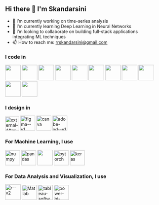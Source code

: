 ## Hi there 👋 I'm Skandarsini

- 🔭 I’m currently working on time-series analysis
- 🌱 I’m currently learning Deep Learning in Neural Networks
- 👯 I’m looking to collaborate on building full-stack applications integrating ML techniques 
- 📫 How to reach me: rrskandarsini@gmail.com

### I code in
<img height="50" width="50" src="https://img.icons8.com/color/48/000000/python.png" /> <img height="50" width="50" src="https://img.icons8.com/color/48/000000/c-programming.png" /> <img height="50" width="50" src="https://img.icons8.com/color/48/000000/c-plus-plus-logo.png" /> <img height="50" width="50" src="https://img.icons8.com/color/48/000000/java-coffee-cup-logo.png" /> <img height="50" width="50" src="https://img.icons8.com/color/48/000000/html-5.png" /> <img height="50" width="50" src="https://img.icons8.com/color/48/000000/css3.png" /> <img height="50" width="50" src="https://img.icons8.com/color/48/000000/javascript.png"/> <img height="50" width="50" src="https://img.icons8.com/color/48/000000/react-native.png"/> <img height="50" width="50" src="https://img.icons8.com/color/48/000000/mysql-logo.png"/> <img height="50" width="50" src="https://img.icons8.com/color/48/000000/mongodb.png"/> <img height="50" width="50" src="https://img.icons8.com/color/48/000000/nodejs.png"/> 

### I design in
<img width="45" height="45" src="https://img.icons8.com/external-others-inmotus-design/67/external-After-Effects-applications-and-programs-others-inmotus-design.png" alt="external-After-Effects-applications-and-programs-others-inmotus-design"/> <img width="48" height="48" src="https://img.icons8.com/color/48/figma--v1.png" alt="figma--v1"/> <img width="48" height="48" src="https://img.icons8.com/fluency/48/canva.png" alt="canva"/> <img width="48" height="48" src="https://img.icons8.com/color/48/adobe-xd--v1.png" alt="adobe-xd--v1"/>

### For Machine Learning, I use
<img width="48" height="48" src="https://img.icons8.com/color/48/numpy.png" alt="numpy"/> <img width="48" height="48" src="https://img.icons8.com/color/48/pandas.png" alt="pandas"/> <img height="50" width="50" src="https://img.icons8.com/color/48/000000/tensorflow.png"/> <img width="48" height="48" src="https://img.icons8.com/fluency/48/pytorch.png" alt="pytorch"/> <img width="48" height="48" src="https://img.icons8.com/material-rounded/48/f61709/keras.png" alt="keras"/>

### For Data Analysis and Visualization, I use
<img width="50" height="50" src="https://img.icons8.com/bubbles/50/r--v2.png" alt="r--v2"/> <img width="48" height="48" src="https://img.icons8.com/fluency/48/matlab.png" alt="Matlab"/>
<img width="48" height="48" src="https://img.icons8.com/color/48/tableau-software.png" alt="tableau-software"/> <img width="48" height="48" src="https://img.icons8.com/color/48/power-bi-2021.png" alt="power-bi-2021"/>
